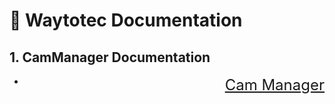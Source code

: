 # 📖 Waytotec Documentation
## 1. CamManager Documentation
* <a href="https://waytotec.github.io/Documentation/Index.html" target="_blank" style="float:right; font-size:24px;">Cam Manager</a>

  
